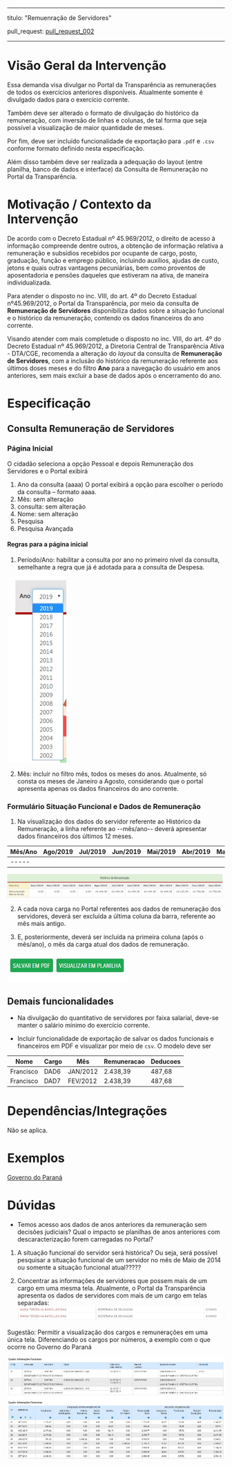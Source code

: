 
---
titulo: "Remuenração de Servidores"

pull_request: [pull_request_002](https://github.com/transparencia-mg/especificacoes-portal-transparencia/blob/feat/especificacao-remuneracao-servidores/especificacao-remuneracao-servidores.md)

---


# Visão Geral da Intervenção

Essa demanda visa divulgar no Portal da Transparência as remunerações de todos os exercícios anteriores disponíveis. Atualmente somente é divulgado dados para o exercício corrente.

Também deve ser alterado o formato de divulgação do histórico da remuneração, com inversão de linhas e colunas, de tal forma que seja possível a visualização de maior quantidade de meses.

Por fim, deve ser incluído funcionalidade de exportação para `.pdf` e `.csv` conforme formato definido nesta especificação.

Além disso também deve ser realizada a adequação do layout (entre planilha, banco de dados e interface) da Consulta de Remuneração no Portal da Transparência.

# Motivação / Contexto da Intervenção

De acordo com o Decreto Estadual nº 45.969/2012, o direito de acesso à informação compreende dentre outros, a obtenção de informação relativa a remuneração e subsídios recebidos por ocupante de cargo, posto, graduação, função e emprego público, incluindo auxílios, ajudas de custo, jetons e quais outras vantagens pecuniárias, bem como proventos de aposentadoria e pensões daqueles que estiveram na ativa, de maneira individualizada.

Para atender o disposto no inc. VIII, do art. 4º do Decreto Estadual nº45.969/2012, o Portal da Transparência, por meio da consulta de __Remuneração de Servidores__ disponibiliza dados sobre a situação funcional e o histórico da remuneração, contendo os dados financeiros do ano corrente.

Visando atender com mais completude o disposto no inc. VIII, do art. 4º do Decreto Estadual nº 45.969/2012, a Diretoria Central de Transparência Ativa - DTA/CGE, recomenda a alteração do _layout_ da consulta de __Remuneração de Servidores__, com a inclusão do histórico da remuneração referente aos últimos doses meses e do filtro __Ano__ para a navegação do usuário em anos anteriores, sem mais excluir a base de dados após o encerramento do ano.


# Especificação

## Consulta Remuneração de Servidores

### Página Inicial

O cidadão seleciona a opção Pessoal e depois Remuneração dos Servidores e o Portal exibirá

1. Ano da consulta (aaaa) O portal exibirá a opção para escolher o período da consulta – formato aaaa.
2. Mês: sem alteração
3. consulta: sem alteração
4. Nome: sem alteração
5. Pesquisa
6. Pesquisa Avançada

#### Regras para a página inicial

1. Período/Ano: habilitar a consulta por ano no primeiro nível da consulta, semelhante a regra que já é adotada para a consulta de Despesa.

![](static/filtro_ano.jpg)

2. Mês: incluir no filtro mês, todos os meses do anos. Atualmente, só consta os meses de Janeiro a Agosto, considerando que o portal apresenta apenas os dados financeiros do ano corrente.


### Formulário Situação Funcional e Dados de Remuneração

1. Na visualização dos dados do servidor referente ao Histórico da Remuneração, a linha referente ao --mês/ano-- deverá apresentar dados financeiros dos últimos 12 meses.

|Mês/Ano|Ago/2019|Jul/2019|Jun/2019|Mai/2019|Abr/2019|Mar/2019|Fev/2019|Jan/2019|Dez/2018|Nov/2018|Out/2018|Set/2018|
|-------|:--------|:--------|:--------|:--------|:--------|:--------|:--------|:--------|:--------|:--------|:--------|:--------|
|-----|


![](static/historico_remuneracao.jpg)

2. A cada nova carga no Portal referentes aos dados de remuneração dos servidores, deverá ser excluída a última coluna da barra, referente ao mês mais antigo.

3. E, posteriormente, deverá ser incluída na primeira coluna (após o mês/ano), o mês da carga atual dos dados de remuneração.



![](static/pdf_planilha.jpg)

## Demais funcionalidades

* Na divulgação do quantitativo de servidores por faixa salarial, deve-se manter o salário mínimo do exercício corrente.

* Incluir funcionalidade de exportação de salvar os dados funcionais e financeiros em PDF e visualizar por meio de `csv`. O modelo deve ser

| Nome      | Cargo | Mês      | Remuneracao | Deducoes |
|-----------|-------|----------|-------------|----------|
| Francisco | DAD6  | JAN/2012 | 2.438,39    | 487,68   |
| Francisco | DAD7  | FEV/2012 | 2.438,39    | 487,68   |

# Dependências/Integrações

Não se aplica.


# Exemplos

[Governo do Paraná](http://www.transparencia.pr.gov.br/pte/pages/pessoal/remuneracoes/exibir_remuneracao?windowId=729)


# Dúvidas

* Temos acesso aos dados de anos anteriores da remuneração sem decisões judiciais? Qual o impacto se planilhas de anos anteriores com descaracterização forem carregadas no Portal?

1. A situação funcional do servidor será histórica? Ou seja, será possível pesquisar a situação funcional de um servidor no mês de Maio de 2014 ou somente a situação funcional atual?????

3. Concentrar as informações de servidores que possem mais de um cargo em uma mesma tela.
Atualmente, o Portal da Transparência apresenta os dados de servidores com mais de um cargo em telas separadas:
![](static/telas_separadas.jpg)

Sugestão: Permitir a visualização dos cargos e remunerações em uma única tela. Diferenciando os cargos por números, a exemplo com o que ocorre no Governo do Paraná

![](static/unica_tela.jpg)

